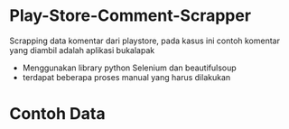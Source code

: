 # Play-Store-Comment-Scrapper

Scrapping data komentar dari playstore, pada kasus ini contoh komentar yang diambil adalah aplikasi bukalapak

- Menggunakan library python Selenium dan beautifulsoup
- terdapat beberapa proses manual yang harus dilakukan

# Contoh Data

